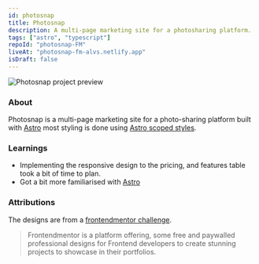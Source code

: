 ```yaml
---
id: photosnap
title: Photosnap
description: A multi-page marketing site for a photosharing platform.
tags: ["astro", "typescript"]
repoId: "photosnap-FM"
liveAt: "photosnap-fm-alvs.netlify.app"
isDraft: false
---
```


![Photosnap project preview](/assets/img/photosnap-thumb.png)

### About

Photosnap is a multi-page marketing site for a photo-sharing platform built with [Astro](https://astro.build) most styling is done using [Astro scoped styles](https://docs.astro.build/en/guides/styling/#scoped-styles).

### Learnings

-   Implementing the responsive design to the pricing, and features table took a bit of time to plan.
-   Got a bit more familiarised with [Astro](https://astro.build)

### Attributions

The designs are from a [frontendmentor challenge](https://www.frontendmentor.io/challenges/photosnap-multipage-website-nMDSrNmNW).

> Frontendmentor is a platform offering, some free and paywalled professional designs for Frontend developers to create stunning projects to showcase in their portfolios.
